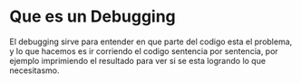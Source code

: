 # Que es un Debugging

El debugging sirve para entender en que parte del codigo esta el problema, y lo que hacemos es ir corriendo el codigo sentencia por sentencia, por ejemplo imprimiendo el resultado para ver si se esta logrando lo que necesitasmo.  